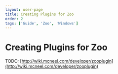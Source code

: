 ```yaml
---
layout: user-page
title: Creating Plugins for Zoo
order: 2
tags: ['Guide', 'Zoo', 'Windows']
---
```


# Creating Plugins for Zoo

TODO: [http://wiki.mcneel.com/developer/zooplugin](http://wiki.mcneel.com/developer/zooplugin)
